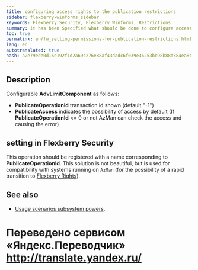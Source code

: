 ```yaml
--- 
title: configuring access rights to the publication restrictions 
sidebar: flexberry-winforms_sidebar 
keywords: Flexberry Security, Flexberry Winforms, Restrictions 
summary: it has been Specified what should be done to configure access rights to the publication restrictions 
toc: true 
permalink: en/fw_setting-permissions-for-publication-restrictions.html 
lang: en 
autotranslated: true 
hash: a2e79ede0d16e192f1d2a69c276e88af43dadc6f039e36253bd98b88d384ea8c 
--- 
```


## Description 

Configurable __AdvLimitComponent__ as follows: 

* __PublicateOperationId__ transaction id shown (default "-1") 
* __PublicateAccess__ indicates the possibility of access by default (If __PublicateOperationId__ <= 0 or not AzMan can check the access and causing the error) 

## setting in Flexberry Security 

This operation should be registered with a name corresponding to __PublicateOperationId__. This solution is not beautiful, but is used for compatibility with systems running on `AzMan` (for the possibility of a rapid transition to [Flexberry Rights](efs_security-legacy-services.html)). 

## See also 

* [Usage scenarios subsystem powers](efs_rights-scenarios.html). 



 # Переведено сервисом «Яндекс.Переводчик» http://translate.yandex.ru/